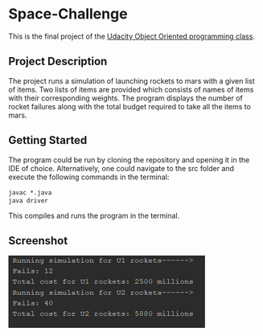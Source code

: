 # Space-Challenge
This is the final project of the [Udacity Object Oriented programming class](https://classroom.udacity.com/courses/ud283).

## Project Description
The project runs a simulation of launching rockets to mars with a given list of items. Two lists of items are provided which consists of names of items with their corresponding weights. The program displays the number of rocket failures along with the total budget required to take all the items to mars.

## Getting Started
The program could be run by cloning the repository and opening it in the IDE of choice. Alternatively, one could navigate to the src folder and execute the following commands in the terminal:
```
javac *.java
java driver
```
This compiles and runs the program in the terminal.

## Screenshot
![Alt text](/output.PNG)
